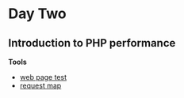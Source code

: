 # Day Two
## Introduction to PHP performance

**Tools**
- [web page test](https://www.webpagetest.org/)
- [request map](http://requestmap.webperf.tools)